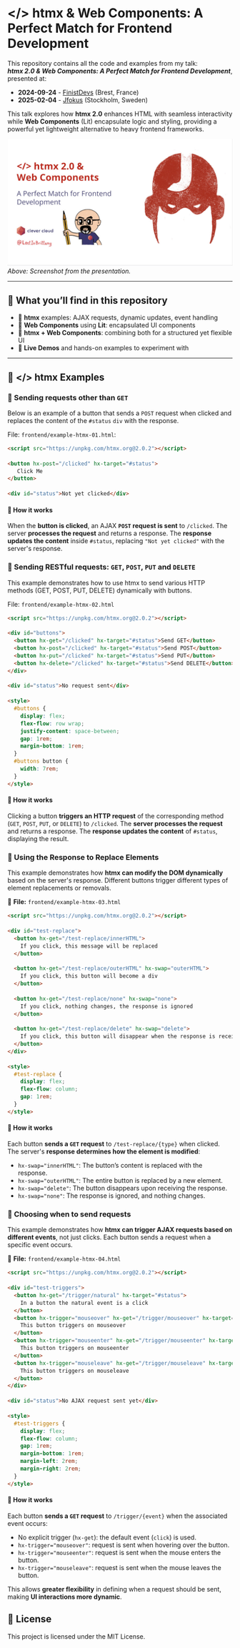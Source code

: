 # </> htmx & Web Components: A Perfect Match for Frontend Development

This repository contains all the code and examples from my talk:  
**_htmx 2.0 & Web Components: A Perfect Match for Frontend Development_**, presented at:

- **2024-09-24** - [FinistDevs](https://noti.st/lostinbrittany/YtYnR4/htmx-2-0-web-components-a-perfect-match-for-frontend-development) (Brest, France)
- **2025-02-04** - [Jfokus](https://www.jfokus.se/talks/2244) (Stockholm, Sweden)

This talk explores how **htmx 2.0** enhances HTML with seamless interactivity while **Web Components** (Lit) encapsulate logic and styling, providing a powerful yet lightweight alternative to heavy frontend frameworks.

![Introduction to </> htmx](./img/screenshot-1024px.jpg)  
_Above: Screenshot from the presentation._

---

## 📌 What you’ll find in this repository
- 🔹 **htmx** examples: AJAX requests, dynamic updates, event handling  
- 🔹 **Web Components** using **Lit**: encapsulated UI components  
- 🔹 **htmx + Web Components**: combining both for a structured yet flexible UI  
- 🔹 **Live Demos** and hands-on examples to experiment with  

---

## 🚀 </> htmx Examples

### 📌 Sending requests other than `GET`

Below is an example of a button that sends a `POST` request when clicked and replaces the content of the `#status` `div` with the response.

File: `frontend/example-htmx-01.html`:
```html
<script src="https://unpkg.com/htmx.org@2.0.2"></script>

<button hx-post="/clicked" hx-target="#status">
   Click Me
</button>

<div id="status">Not yet clicked</div>
```

#### 🔹 How it works

When the **button is clicked**, an AJAX **`POST` request is sent** to `/clicked`. The server **processes the request** and returns a response. The **response updates the content** inside `#status`, replacing `"Not yet clicked"` with the server's response.

### 📌 Sending RESTful requests: `GET`, `POST`, `PUT` and `DELETE`

This example demonstrates how to use htmx to send various HTTP methods (GET, POST, PUT, DELETE) dynamically with buttons.

File: `frontend/example-htmx-02.html`
```html
<script src="https://unpkg.com/htmx.org@2.0.2"></script>

<div id="buttons">
  <button hx-get="/clicked" hx-target="#status">Send GET</button>
  <button hx-post="/clicked" hx-target="#status">Send POST</button>
  <button hx-put="/clicked" hx-target="#status">Send PUT</button>
  <button hx-delete="/clicked" hx-target="#status">Send DELETE</button>
</div>

<div id="status">No request sent</div>

<style>
  #buttons {
    display: flex;
    flex-flow: row wrap;
    justify-content: space-between;
    gap: 1rem;
    margin-bottom: 1rem; 
  }
  #buttons button {
    width: 7rem;
  }
</style>
```

#### 🔹 How it works

Clicking a button **triggers an HTTP request** of the corresponding method (`GET`, `POST`, `PUT`, or `DELETE`) to `/clicked`. The **server processes the request** and returns a response. The **response updates the content** of `#status`, displaying the result.

### 📌 Using the Response to Replace Elements

This example demonstrates how **htmx can modify the DOM dynamically** based on the server's response. Different buttons trigger different types of element replacements or removals.

📁 **File:** `frontend/example-htmx-03.html`
```html
<script src="https://unpkg.com/htmx.org@2.0.2"></script>

<div id="test-replace">
  <button hx-get="/test-replace/innerHTML">
    If you click, this message will be replaced
  </button>

  <button hx-get="/test-replace/outerHTML" hx-swap="outerHTML">
    If you click, this button will become a div
  </button>

  <button hx-get="/test-replace/none" hx-swap="none">
    If you click, nothing changes, the response is ignored
  </button>
  
  <button hx-get="/test-replace/delete" hx-swap="delete">
    If you click, this button will disappear when the response is received
  </button>  
</div>

<style>
  #test-replace {
    display: flex;
    flex-flow: column;
    gap: 1rem;
  }
</style>
```

#### 🔹 How it works

Each button **sends a `GET` request** to `/test-replace/{type}` when clicked. The server's **response determines how the element is modified**:

- `hx-swap="innerHTML"`: The button’s content is replaced with the response.
- `hx-swap="outerHTML"`: The entire button is replaced by a new element.
- `hx-swap="delete"`: The button disappears upon receiving the response.
- `hx-swap="none"`: The response is ignored, and nothing changes.


### 📌 Choosing when to send requests

This example demonstrates how **htmx can trigger AJAX requests based on different events**, not just clicks. Each button sends a request when a specific event occurs.

📁 **File:** `frontend/example-htmx-04.html`
```html
<script src="https://unpkg.com/htmx.org@2.0.2"></script>

<div id="test-triggers">
  <button hx-get="/trigger/natural" hx-target="#status">
    In a button the natural event is a click
  </button>
  <button hx-trigger="mouseover" hx-get="/trigger/mouseover" hx-target="#status">
    This button triggers on mouseover
  </button>
  <button hx-trigger="mouseenter" hx-get="/trigger/mouseenter" hx-target="#status">
    This button triggers on mouseenter
  </button>
  <button hx-trigger="mouseleave" hx-get="/trigger/mouseleave" hx-target="#status">
    This button triggers on mouseleave
  </button>
</div>

<div id="status">No AJAX request sent yet</div>

<style>
  #test-triggers {
    display: flex;
    flex-flow: column;
    gap: 1rem;
    margin-bottom: 1rem;
    margin-left: 2rem;
    margin-right: 2rem;
  }
</style>
```

#### 🔹 How it works

Each button **sends a `GET` request** to `/trigger/{event}` when the associated event occurs:

- No explicit trigger (`hx-get`): the default event (`click`) is used.
- `hx-trigger="mouseover"`: request is sent when hovering over the button.
- `hx-trigger="mouseenter"`: request is sent when the mouse enters the button.
- `hx-trigger="mouseleave"`: request is sent when the mouse leaves the button.

This allows **greater flexibility** in defining when a request should be sent, making **UI interactions more dynamic**.


## 📜 License

This project is licensed under the MIT License.